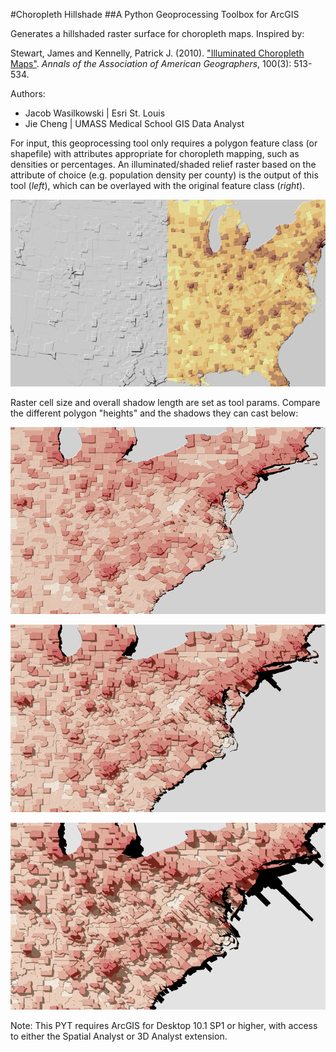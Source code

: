 #Choropleth Hillshade
##A Python Geoprocessing Toolbox for ArcGIS

Generates a hillshaded raster surface for choropleth maps.  Inspired by:

Stewart, James and Kennelly, Patrick J. (2010).
["Illuminated Choropleth Maps"](http://www.tandfonline.com/doi/abs/10.1080/00045608.2010.485449#.UtWdcp5dXzh).
*Annals of the Association of American Geographers*, 100(3): 513-534.

Authors:
* Jacob Wasilkowski | Esri St. Louis
* Jie Cheng | UMASS Medical School GIS Data Analyst

For input, this geoprocessing tool only requires a polygon feature class (or shapefile) with attributes appropriate for choropleth mapping, such as densities or percentages.  An illuminated/shaded relief raster based on the attribute of choice (e.g. population density per county) is the output of this tool (*left*), which can be overlayed with the original feature class (*right*).

![ChoroSample](ChoroSample.png)

Raster cell size and overall shadow length are set as tool params.  Compare the different polygon "heights" and the shadows they can cast below:

![Shadow4](Shadow4.png)

![Shadow5](Shadow5.png)

![Shadow6](Shadow6.png)

Note: This PYT requires ArcGIS for Desktop 10.1 SP1 or higher, with access to either the Spatial Analyst or 3D Analyst extension.